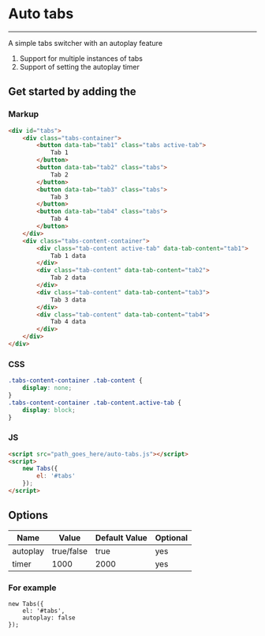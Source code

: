 # Auto tabs
---

A simple tabs switcher with an autoplay feature
1. Support for multiple instances of tabs
2. Support of setting the autoplay timer


## Get started by adding the
### Markup
``` HTML
<div id="tabs">
    <div class="tabs-container">
        <button data-tab="tab1" class="tabs active-tab">
            Tab 1
        </button>
        <button data-tab="tab2" class="tabs">
            Tab 2
        </button>
        <button data-tab="tab3" class="tabs">
            Tab 3
        </button>
        <button data-tab="tab4" class="tabs">
            Tab 4
        </button>
    </div>
    <div class="tabs-content-container">
        <div class="tab-content active-tab" data-tab-content="tab1">
            Tab 1 data
        </div>
        <div class="tab-content" data-tab-content="tab2">
            Tab 2 data
        </div>
        <div class="tab-content" data-tab-content="tab3">
            Tab 3 data
        </div>
        <div class="tab-content" data-tab-content="tab4">
            Tab 4 data
        </div>
    </div>
</div>
```

### CSS
``` CSS
.tabs-content-container .tab-content {
    display: none;
}
.tabs-content-container .tab-content.active-tab {
    display: block;
}
```

### JS
``` HTML
<script src="path_goes_here/auto-tabs.js"></script>
<script>
    new Tabs({
        el: '#tabs'
    });
</script>
```


## Options
| Name | Value | Default Value | Optional |
| --- | --- | --- | --- |
| autoplay | true/false | true | yes |
| timer | 1000 | 2000 | yes |


### For example
```JS
new Tabs({
    el: '#tabs',
    autoplay: false
});
```